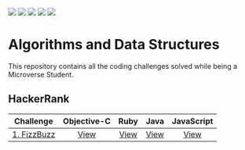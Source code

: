 ![](https://img.shields.io/badge/Algorithms%20and%20Data%20Structures-success)
![](https://img.shields.io/badge/Microverse-blueviolet)
![](https://img.shields.io/github/languages/count/davidauza-engineer/Algorithms-and-Data-Structures)
![](https://img.shields.io/github/languages/top/davidauza-engineer/Algorithms-and-Data-Structures)
![](https://img.shields.io/scrutinizer/quality/g/davidauza-engineer/Algorithms-and-Data-Structures)

# Algorithms and Data Structures

This repository contains all the coding challenges solved while being a Microverse Student.

## HackerRank

Challenge | Objective-C | Ruby | Java | JavaScript |
----------|:-----------:|:----:|:----:|:----------:|
[1. FizzBuzz](./HackerRank/FizzBuzz) | [View](./HackerRank/FizzBuzz/main.m) | [View](./HackerRank/FizzBuzz/main.rb) | [View](./HackerRank/FizzBuzz/Main.java) | [View](./HackerRank/FizzBuzz/main.js) |

